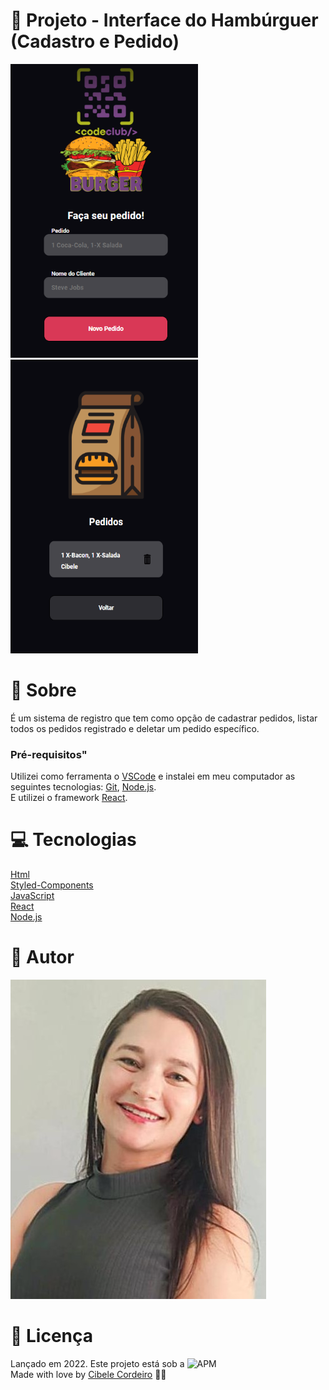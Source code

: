 # :triangular_flag_on_post: Projeto - Interface do Hambúrguer (Cadastro e Pedido)
<img src="https://github.com/Cibell/interface-burguer-order/blob/master/src/assets/home.png?raw=true" width= "300px;" height="470px"/>  <img src="https://github.com/Cibell/interface-burguer-order/blob/master/src/assets/pedido.png?raw=true" width= "300px;" height="470px"/>

# :speech_balloon: Sobre

É um sistema de registro que tem como opção de cadastrar pedidos, listar todos os pedidos registrado e deletar um pedido específico. 

### Pré-requisitos"

Utilizei como ferramenta o [VSCode](https://code.visualstudio.com/) e instalei em meu computador as seguintes tecnologias: [Git](https://git-scm.com), [Node.js](https://nodejs.org/en/).<br>
E utilizei o framework [React](https://pt-br.reactjs.org/).




# :computer: Tecnologias

  [Html](https://developer.mozilla.org/pt-BR/docs/Web/HTML/Element/html/)  
  [Styled-Components](https://styled-components.com/)  
  [JavaScript](https://developer.mozilla.org/pt-BR/docs/Web/JavaScript/) <br>
  [React](https://pt-br.reactjs.org/)<br>
  [Node.js](https://nodejs.org/en/)

# :pencil: Autor
<img src="https://github.com/Cibell/interface-burguer-order/blob/master/src/assets/Cibele%20desenvolvedora%20front-end.jpeg?raw=true">

# :closed_book: Licença

Lançado em 2022. Este projeto está sob a ![APM](https://img.shields.io/apm/l/dev)<br>
Made with love by [Cibele Cordeiro](https://github.com/Cibell) 💜🚀
